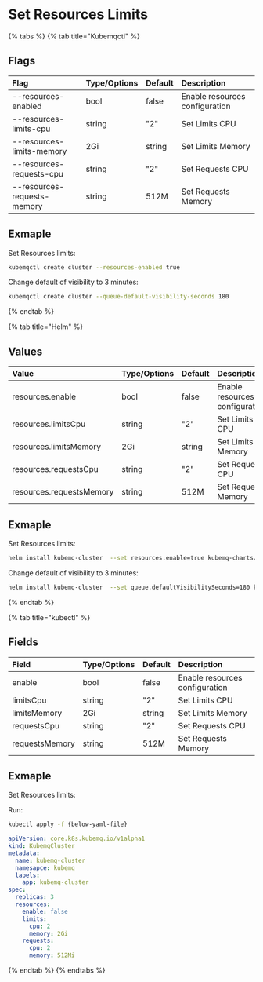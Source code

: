 # Set Resources Limits

{% tabs %}
{% tab title="Kubemqctl" %}
## Flags

| Flag                | Type/Options | Default | Description         |
|:--------------------|:-------------|:--------|:--------------------|
| --resources-enabled | bool         | false   | Enable resources configuration     |
| --resources-limits-cpu           | string       | "2"     | Set Limits CPU      |
| --resources-limits-memory        | 2Gi          | string  | Set Limits Memory   |
| --resources-requests-cpu         | string       | "2"     | Set Requests CPU    |
|--resources-requests-memory      | string       | 512M    | Set Requests Memory |


## Exmaple

Set Resources limits:

```bash
kubemqctl create cluster --resources-enabled true
```

Change default of visibility to 3 minutes:

```bash
kubemqctl create cluster --queue-default-visibility-seconds 180
```
{% endtab %}

{% tab title="Helm" %}
## Values

| Value | Type/Options | Default | Description |
| :--- | :--- | :--- | :--- |
| resources.enable |  bool |false |Enable resources configuration  |
| resources.limitsCpu |  string | "2"|Set Limits CPU |
| resources.limitsMemory | 2Gi |string | Set Limits Memory |
| resources.requestsCpu | string|"2" | Set Requests CPU |
| resources.requestsMemory | string | 512M |Set Requests Memory |

## Exmaple

Set Resources limits:

```bash
helm install kubemq-cluster  --set resources.enable=true kubemq-charts/kubemq
```

Change default of visibility to 3 minutes:

```bash
helm install kubemq-cluster  --set queue.defaultVisibilitySeconds=180 kubemq-charts/kubemq
```
{% endtab %}

{% tab title="kubectl" %}
## Fields

| Field | Type/Options | Default | Description |
| :--- | :--- | :--- | :--- |
| enable |  bool |false |Enable resources configuration |
| limitsCpu |  string | "2"|Set Limits CPU |
| limitsMemory | 2Gi |string | Set Limits Memory |
| requestsCpu | string|"2" | Set Requests CPU |
| requestsMemory | string | 512M |Set Requests Memory |

## Exmaple

Set Resources limits:

Run:

```bash
kubectl apply -f {below-yaml-file}
```

```yaml
apiVersion: core.k8s.kubemq.io/v1alpha1
kind: KubemqCluster
metadata:
  name: kubemq-cluster
  namesapce: kubemq
  labels:
    app: kubemq-cluster
spec:
  replicas: 3
  resources:
    enable: false
    limits:
      cpu: 2
      memory: 2Gi
    requests:
      cpu: 2
      memory: 512Mi
```
{% endtab %}
{% endtabs %}

